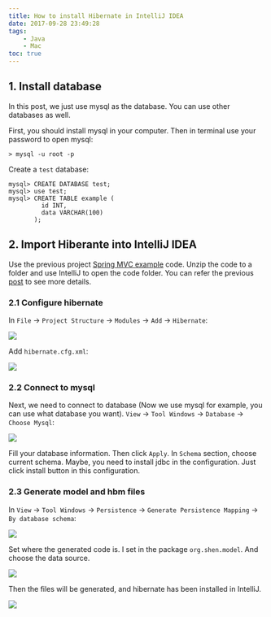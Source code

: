 ```yaml
---
title: How to install Hibernate in IntelliJ IDEA
date: 2017-09-28 23:49:28
tags:
    - Java
    - Mac
toc: true
---
```


## 1. Install database
In this post, we just use mysql as the database. You can use other databases as well. 

<!-- more -->

First, you should install mysql in your computer. Then in terminal use your password to open mysql:


```
> mysql -u root -p
```

Create a `test` database:
```
mysql> CREATE DATABASE test;
mysql> use test;
mysql> CREATE TABLE example (
         id INT,
         data VARCHAR(100)
       );
```

## 2. Import Hiberante into IntelliJ IDEA
Use the previous project [Spring MVC example](https://github.com/vivlai/SpringMVC) code. Unzip the code to a folder and use IntelliJ to open the code folder. You can refer the previous [post](http://alwa.info/2017/09/22/How-to-install-Spring-MVC-in-IntelliJ-IDEA/) to see more details.

### 2.1 Configure hibernate
In `File` -> `Project Structure` -> `Modules` -> `Add` -> `Hibernate`:

![](http://storage.googleapis.com/lichamnesia.appspot.com/images/hibernate1.png)

Add `hibernate.cfg.xml`:

![](http://storage.googleapis.com/lichamnesia.appspot.com/images/hibernate2.png)

### 2.2 Connect to mysql
Next, we need to connect to database (Now we use mysql for example, you can use what database you want). `View` -> `Tool Windows` -> `Database` -> `Choose Mysql`:

![](http://storage.googleapis.com/lichamnesia.appspot.com/images/hibernate3.png)

Fill your database information. Then click `Apply`. In `Schema` section, choose current schema.
Maybe, you need to install jdbc in the configuration. Just click install button in this configuration.

### 2.3 Generate model and hbm files 
In `View` -> `Tool Windows` -> `Persistence` -> `Generate Persistence Mapping` -> `By database schema`:

![](http://storage.googleapis.com/lichamnesia.appspot.com/images/hibernate4.png)

Set where the generated code is. I set in the package `org.shen.model`. And choose the data source.

![](http://storage.googleapis.com/lichamnesia.appspot.com/images/hibernate5.png)

Then the files will be generated, and hibernate has been installed in IntelliJ.

![](http://storage.googleapis.com/lichamnesia.appspot.com/images/hibernate6.png)


